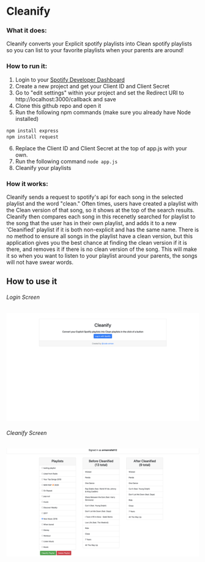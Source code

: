 # Cleanify

### What it does:

Cleanify converts your Explicit spotify playlists into Clean spotify playlists so you can list to your favorite playlists when your parents are around!

### How to run it:

1. Login to your [Spotify Developer Dashboard](https://developer.spotify.com/dashboard/applications)
2. Create a new project and get your Client ID and Client Secret
3. Go to "edit settings" within your project and set the Redirect URI to http://localhost:3000/callback and save
4. Clone this github repo and open it
5. Run the following npm commands (make sure you already have Node installed)

```
npm install express
npm install request
```

6. Replace the Client ID and Client Secret at the top of app.js with your own.
7. Run the following command
   `node app.js`
8. Cleanify your playlists

### How it works:

Cleanify sends a request to spotify's api for each song in the selected playlist and the word "clean." Often times, users have created a playlist with the Clean version of that song, so it shows at the top of the search results. Cleanify then compares each song in this recenetly searched for playlist to the song that the user has in their own playlist, and adds it to a new 'Cleanified' playlist if it is both non-explicit and has the same name. There is no method to ensure all songs in the playlist have a clean version, but this application gives you the best chance at finding the clean version if it is there, and removes it if there is no clean version of the song. This will make it so when you want to listen to your playlist around your parents, the songs will not have swear words.

## How to use it
<h6>Login Screen</h6>

![Login](/cleanify-login.png)

<h6>Cleanify Screen</h6>

![Home](/cleanify-home.png)

